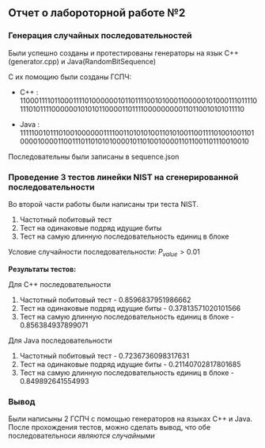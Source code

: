 ## Отчет о лабороторной работе №2

### Генерация случайных последовательностей 
Были успешно созданы и протестированы генераторы на язык C++(generator.cpp) и Java(RandomBitSequence)

С их помощию были созданы ГСПЧ:

* C++ : 11000111101100011110100000010110111100101000110000010100011101111011101011110000001010101100001101111000000000110110010101011110

* Java :  11111001011101001000000111100110101010011010100110011110100100110100001000011001110110101010000101101001000011011001101110010010

Последовательны были записаны в sequence.json

### Проведение 3 тестов линейки NIST на сгенерированной последовательности

Во второй части работы были написаны три теста NIST. 

1. Частотный побитовый тест
2. Тест на одинаковые подряд идущие биты
3. Тест на самую длинную последовательность единиц в блоке

Условие случайности последовательности: $P_{value}> 0.01$

__Результаты тестов:__

Для С++ последовательности
1. Частотный побитовый тест - 0.8596837951986662
2. Тест на одинаковые подряд идущие биты - 0.37813571020101566
3. Тест на самую длинную последовательность единиц в блоке - 0.856384937899071

Для Java последовательности
1. Частотный побитовый тест - 0.7236736098317631
2. Тест на одинаковые подряд идущие биты - 0.21140702817801685
3. Тест на самую длинную последовательность единиц в блоке - 0.849892641554993

### Вывод
Были написыны 2 ГСПЧ с помощью генераторов на языках C++ и Java. После прохождения тестов, можно сделать вывод, что обе последовательноси _являются случайными_